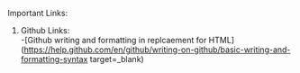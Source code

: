 Important Links:

1. Github Links: <br />
-[Github writing and formatting in replcaement for HTML](https://help.github.com/en/github/writing-on-github/basic-writing-and-formatting-syntax target=_blank) <br />
